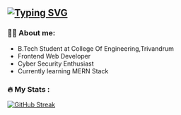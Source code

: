 [![Typing SVG](https://readme-typing-svg.herokuapp.com/?lines=Hello!!+I'm+Ashik+Jose&center=true&size=40&height=70&width=700&duration=2500&pause=1000&multiline=true&color=EE4B2B)](https://git.io/typing-svg)
---

### :man_technologist: About me:

- B.Tech Student at College Of Engineering,Trivandrum
- Frontend Web Developer
- Cyber Security Enthusiast
- Currently learning MERN Stack

### :fire: My Stats :

[![GitHub Streak](https://github-readme-streak-stats.herokuapp.com?user=Ashik-Jose)](https://git.io/streak-stats)
